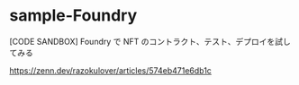 # sample-Foundry

[CODE SANDBOX] Foundry で NFT のコントラクト、テスト、デプロイを試してみる

https://zenn.dev/razokulover/articles/574eb471e6db1c
